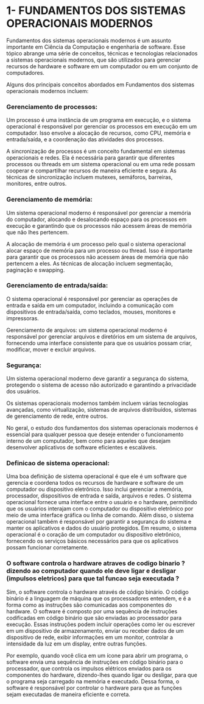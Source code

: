 # 1- FUNDAMENTOS DOS SISTEMAS OPERACIONAIS MODERNOS

 Fundamentos dos sistemas operacionais modernos é um assunto importante em Ciência da Computação e engenharia de software. Esse tópico abrange uma série de conceitos, técnicas e tecnologias relacionados a sistemas operacionais modernos, que são utilizados para gerenciar recursos de hardware e software em um computador ou em um conjunto de computadores.

Alguns dos principais conceitos abordados em Fundamentos dos sistemas operacionais modernos incluem:

### Gerenciamento de processos:

 Um processo é uma instância de um programa em execução, e o sistema operacional é responsável por gerenciar os processos em execução em um computador. Isso envolve a alocação de recursos, como CPU, memória e entrada/saída, e a coordenação das atividades dos processos.
 
  A sincronização de processos é um conceito fundamental em sistemas operacionais e redes. Ela é necessária para garantir que diferentes processos ou threads em um sistema operacional ou em uma rede possam cooperar e compartilhar recursos de maneira eficiente e segura. As técnicas de sincronização incluem mutexes, semáforos, barreiras, monitores, entre outros.



### Gerenciamento de memória: 

Um sistema operacional moderno é responsável por gerenciar a memória do computador, alocando e desalocando espaço para os processos em execução e garantindo que os processos não acessem áreas de memória que não lhes pertencem.

 A alocação de memória é um processo pelo qual o sistema operacional alocar espaço de memória para um processo ou thread. Isso é importante para garantir que os processos não acessem áreas de memória que não pertencem a eles. As técnicas de alocação incluem segmentação, paginação e swapping.

### Gerenciamento de entrada/saída: 

O sistema operacional é responsável por gerenciar as operações de entrada e saída em um computador, incluindo a comunicação com dispositivos de entrada/saída, como teclados, mouses, monitores e impressoras.

Gerenciamento de arquivos: um sistema operacional moderno é responsável por gerenciar arquivos e diretórios em um sistema de arquivos, fornecendo uma interface consistente para que os usuários possam criar, modificar, mover e excluir arquivos.

### Segurança: 

Um sistema operacional moderno deve garantir a segurança do sistema, protegendo o sistema de acesso não autorizado e garantindo a privacidade dos usuários.

Os sistemas operacionais modernos também incluem várias tecnologias avançadas, como virtualização, sistemas de arquivos distribuídos, sistemas de gerenciamento de rede, entre outros.

No geral, o estudo dos fundamentos dos sistemas operacionais modernos é essencial para qualquer pessoa que deseje entender o funcionamento interno de um computador, bem como para aqueles que desejam desenvolver aplicativos de software eficientes e escaláveis.

### Definicao de sistema operacional:

Uma boa definição de sistema operacional é que ele é um software que gerencia e coordena todos os recursos de hardware e software de um computador ou dispositivo eletrônico. Isso inclui gerenciar a memória, processador, dispositivos de entrada e saída, arquivos e redes. O sistema operacional fornece uma interface entre o usuário e o hardware, permitindo que os usuários interajam com o computador ou dispositivo eletrônico por meio de uma interface gráfica ou linha de comando. Além disso, o sistema operacional também é responsável por garantir a segurança do sistema e manter os aplicativos e dados do usuário protegidos. Em resumo, o sistema operacional é o coração de um computador ou dispositivo eletrônico, fornecendo os serviços básicos necessários para que os aplicativos possam funcionar corretamente.

### O software controla o hardware atraves de codigo binario ? dizendo ao computador quando ele deve ligar e desligar (impulsos eletricos) para que tal funcao seja executada ?

Sim, o software controla o hardware através de código binário. O código binário é a linguagem de máquina que os processadores entendem, e é a forma como as instruções são comunicadas aos componentes do hardware. O software é composto por uma sequência de instruções codificadas em código binário que são enviadas ao processador para execução. Essas instruções podem incluir operações como ler ou escrever em um dispositivo de armazenamento, enviar ou receber dados de um dispositivo de rede, exibir informações em um monitor, controlar a intensidade da luz em um display, entre outras funções.

Por exemplo, quando você clica em um ícone para abrir um programa, o software envia uma sequência de instruções em código binário para o processador, que controla os impulsos elétricos enviados para os componentes do hardware, dizendo-lhes quando ligar ou desligar, para que o programa seja carregado na memória e executado. Dessa forma, o software é responsável por controlar o hardware para que as funções sejam executadas de maneira eficiente e correta.

